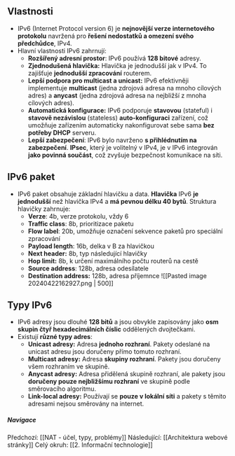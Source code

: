 ## Vlastnosti
- IPv6 (Internet Protocol version 6) je **nejnovější verze internetového protokolu** navržená pro **řešení nedostatků a omezení svého předchůdce**, IPv4. 
- Hlavní vlastnosti IPv6 zahrnují:
	- **Rozšířený adresní prostor**: IPv6 používá **128 bitové** adresy.
	- **Zjednodušená hlavička:** Hlavička je jednodušší jak v IPv4. To zajišťuje **jednodušší zpracování** routerem.
	- **Lepší podpora pro multicast a unicast:** IPv6 efektivněji implementuje **multicast** (jedna zdrojová adresa na mnoho cílových adres) a **anycast** (jedna zdrojová adresa na nejbližší z mnoha cílových adres).
	- **Automatická konfigurace:** IPv6 podporuje **stavovou** (stateful) i **stavově nezávislou** (stateless) **auto-konfiguraci** zařízení, což umožňuje zařízením automaticky nakonfigurovat sebe sama **bez potřeby DHCP** serveru.
	- **Lepší zabezpečení**: IPv6 bylo navrženo **s přihlédnutím na zabezpečení**. **IPsec**, který je volitelný v IPv4, je v IPv6 integrován **jako povinná součást**, což zvyšuje bezpečnost komunikace na síti.

## IPv6 paket
- IPv6 paket obsahuje základní hlavičku a data. **Hlavička** IPv6 **je jednodušší** než hlavička IPv4 a **má pevnou délku 40 bytů**. Struktura hlavičky zahrnuje:
	- **Verze**: 4b, verze protokolu, vždy 6
	- **Traffic class**: 8b, prioritizace paketu
	- **Flow label**: 20b, umožňuje označení sekvence paketů pro speciální zpracování
	- **Payload length**: 16b, delka v B za hlavičkou
	- **Next header:** 8b, typ následující hlavičky
	- **Hop limit:** 8b, k určení maximálního počtu routerů na cestě 
	- **Source address**: 128b, adresa odesílatele
	- **Destination address:** 128b, adresa příjemnce
![[Pasted image 20240422162927.png | 500]]

## Typy IPv6
- IPv6 adresy jsou dlouhé **128 bitů** a jsou obvykle zapisovány jako **osm skupin čtyř hexadecimálních číslic** oddělených dvojtečkami. 
- Existují **různé typy adres**:
	- **Unicast adresy:** Adresa **jednoho rozhraní**. Pakety odeslané na unicast adresu jsou doručeny přímo tomuto rozhraní.
	- **Multicast adresy:** Adresa **skupiny rozhraní**. Pakety jsou doručeny všem rozhraním ve skupině.
	- **Anycast adresy:** Adresa přidělená skupině rozhraní, ale pakety jsou **doručeny pouze nejbližšímu rozhraní** ve skupině podle směrovacího algoritmu.
	- **Link-local adresy:** Používají se **pouze v lokální síti** a pakety s těmito adresami nejsou směrovány na internet.

##### Navigace
Předchozí:  [[NAT - účel, typy, problémy]]
Následující: [[Architektura webové stránky]]
Celý okruh: [[2. Informační technologie]]